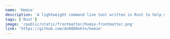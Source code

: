 ```yaml
---
name: 'Homie'
description: 'A lightweight command line tool written in Rust to help manage and keep track of hosts during small network tests and CTFs.'
tags: ['Rust']
image: '/public/static/frontmatter/homie-frontmatter.png'
link: 'https://github.com/An00bRektn/homie'
---
```

